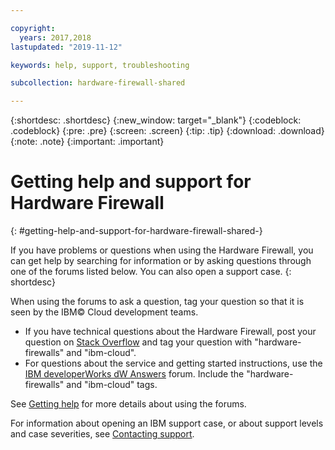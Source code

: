 ```yaml
---

copyright:
  years: 2017,2018
lastupdated: "2019-11-12"

keywords: help, support, troubleshooting

subcollection: hardware-firewall-shared

---
```


{:shortdesc: .shortdesc}
{:new_window: target="_blank"}
{:codeblock: .codeblock}
{:pre: .pre}
{:screen: .screen}
{:tip: .tip}
{:download: .download}
{:note: .note}
{:important: .important}

# Getting help and support for Hardware Firewall
{: #getting-help-and-support-for-hardware-firewall-shared-}

If you have problems or questions when using the Hardware Firewall, you can get help by searching for information or by asking questions through one of the forums listed below. You can also open a support case.
{: shortdesc}

When using the forums to ask a question, tag your question so that it is seen by the IBM© Cloud development teams.

* If you have technical questions about the Hardware Firewall, post your question on [Stack Overflow](https://stackoverflow.com/search?q=hardware-firewalls+ibm-cloud) and tag your question with "hardware-firewalls" and "ibm-cloud".
* For questions about the service and getting started instructions, use the [IBM developerWorks dW Answers](https://developer.ibm.com/answers/topics/hardware-firewalls.html?smartspace=ibm-cloud) forum. Include the "hardware-firewalls" and "ibm-cloud" tags.

See [Getting help](https://{DomainName}/docs/get-support?topic=get-support-using-avatar) for more details about using the forums.

For information about opening an IBM support case, or about support levels and case severities, see [Contacting support](/docs/get-support?topic=get-support-getting-customer-support).
